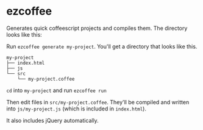 # ezcoffee

Generates quick coffeescript projects and compiles them. The directory looks like this:

Run `ezcoffee generate my-project`. You'll get a directory that looks like this.

```
my-project
├── index.html
├── js
└── src
    └── my-project.coffee
```

`cd` into `my-project` and run `ezcoffee run`

Then edit files in `src/my-project.coffee`. They'll be compiled and written into `js/my-project.js` (which is included in `index.html`).

It also includes jQuery automatically.
